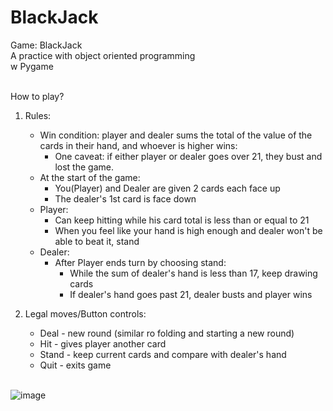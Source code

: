 # BlackJack
Game: BlackJack<br>
A practice with object oriented programming<br>
w Pygame<br><br>

How to play?<br>
1. Rules:<br>
    - Win condition: player and dealer sums the total of the value of the cards in their hand, and whoever is higher wins:<br>
        - One caveat: if either player or dealer goes over 21, they bust and lost the game.<br>
    - At the start of the game:<br>
        - You(Player) and Dealer are given 2 cards each face up<br>
        - The dealer's 1st card is face down<br>
    - Player:<br>
        - Can keep hitting while his card total is less than or equal to 21<br>
        - When you feel like your hand is high enough and dealer won't be able to beat it, stand<br>
    - Dealer:<br>
        - After Player ends turn by choosing stand:<br>
          - While the sum of dealer's hand is less than 17, keep drawing cards<br>
          - If dealer's hand goes past 21, dealer busts and player wins<br>
          
2. Legal moves/Button controls:<br>
    - Deal - new round (similar ro folding and starting a new round)<br>
    - Hit - gives player another card<br>
    - Stand - keep current cards and compare with dealer's hand<br>
    - Quit - exits game<br><br>
    
  
![image](https://user-images.githubusercontent.com/98131995/210928293-96b418be-0669-434d-ba6c-15770412aef2.png)<br><br>

